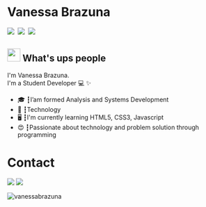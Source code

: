 # Vanessa Brazuna
<a href="#"><img src="https://img.shields.io/badge/html%205-orange?style=for-the-badge&logo=html5&logoColor=white&labelColor=orange" /></a>&nbsp;
<a href="#"><img src="https://img.shields.io/badge/CSS%203-5188FE?style=for-the-badge&logo=css3&logoColor=white&labelColor=5188FE" /></a>&nbsp;
<a href="#"><img src="https://img.shields.io/badge/JavaScript-F7DF1E?style=for-the-badge&logo=javascript&logoColor=black" /></a>


## <img src="https://media.giphy.com/media/hvRJCLFzcasrR4ia7z/giphy.gif" width="30px"> What's ups people
I'm Vanessa Brazuna.<br>
I'm a Student Developer 💻 ✨

<ul>
  <li>🎓 ┇I’am formed Analysis and Systems Development</li>
  <li>💙 ┇Technology
  <li>🖥️ ┇I'm currently learning HTML5, CSS3, Javascript</li>
  <li>😍 ┇Passionate about technology and problem solution through programming</li>
</ul>

# Contact
<a href="https://instagram.com/vvanessabrazuna" target="_blank"><img src="https://img.shields.io/badge/instagram-E4405F.svg?style=for-the-badge&logo=instagram&logoColor=white"></a>
<a href="mailto:brazuna.nessa@gmail.com" target="_blank"><img src="https://img.shields.io/badge/e‑mail-D14836.svg?style=for-the-badge&logo=GMail&logoColor=white"></a>

<p align="left"> <img src="https://komarev.com/ghpvc/?username=vanessabrazuna" alt="vanessabrazuna" /> </p>



